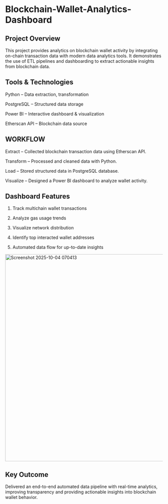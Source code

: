 # Blockchain-Wallet-Analytics-Dashboard
## Project Overview 

This project provides analytics on blockchain wallet activity by integrating on-chain transaction data with modern data analytics tools. It demonstrates the use of ETL pipelines and dashboarding to extract actionable insights from blockchain data.

## Tools & Technologies 

Python – Data extraction, transformation

PostgreSQL – Structured data storage

Power BI – Interactive dashboard & visualization

Etherscan API – Blockchain data source

## WORKFLOW 

Extract – Collected blockchain transaction data using Etherscan API.

Transform – Processed and cleaned data with Python.

Load – Stored structured data in PostgreSQL database.

Visualize – Designed a Power BI dashboard to analyze wallet activity.

## Dashboard Features

1) Track multichain wallet transactions

2) Analyze gas usage trends

3) Visualize network distribution

4) Identify top interacted wallet addresses

5) Automated data flow for up-to-date insights

<img width="1177" height="660" alt="Screenshot 2025-10-04 070413" src="https://github.com/user-attachments/assets/c50757a8-eaa8-4b08-bd2e-b076dfb8731f" />

## Key Outcome

Delivered an end-to-end automated data pipeline with real-time analytics, improving transparency and providing actionable insights into blockchain wallet behavior.

